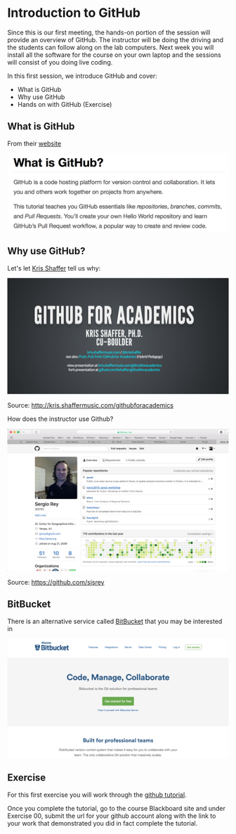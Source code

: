 
# Introduction to  GitHub

Since this is our first meeting, the hands-on portion of the session will provide an overview of GitHub. The instructor will be doing the driving and the students can follow along on the lab computers. Next week you will install all the software for the course on your own laptop and the sessions will consist of you doing live coding.


In this first session, we introduce GitHub and cover:

* What is GitHub
* Why use GitHub
* Hands on with GitHub (Exercise)

## What is GitHub

From their [website](https://guides.github.com/activities/hello-world/)

![githubintro](figures/00_ghintro.png)

## Why use GitHub?

Let's let [Kris Shaffer](http://kris.shaffermusic.com/) tell us why:

[![figure](figures/00_ks.png)](http://kris.shaffermusic.com/githubforacademics)

Source: http://kris.shaffermusic.com/githubforacademics

How does the instructor use Github?

[![figure](figures/00_sjr.png)](https://github.com/sjsrey)

Source: https://github.com/sjsrey

## BitBucket

There is an alternative service called [BitBucket](https://bitbucket.org) that you may be interested in

![bitbucket](figures/00_bb.png)

## Exercise

For this first exercise you will work through the [github tutorial](https://guides.github.com/activities/hello-world/).

Once you complete the tutorial, go to the course Blackboard site and under Exercise 00, submit the url for your github account along with the link to your work that demonstrated you did in fact complete the tutorial.
